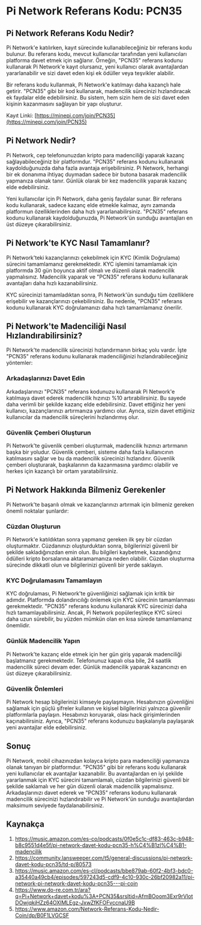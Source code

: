 # Pi Network Referans Kodu: PCN35

## Pi Network Referans Kodu Nedir?

Pi Network'e katılırken, kayıt sürecinde kullanabileceğiniz bir referans kodu bulunur. Bu referans kodu, mevcut kullanıcılar tarafından yeni kullanıcıları platforma davet etmek için sağlanır. Örneğin, "PCN35" referans kodunu kullanarak Pi Network'e kayıt olursanız, yeni kullanıcı olarak avantajlardan yararlanabilir ve sizi davet eden kişi ek ödüller veya teşvikler alabilir.

Bir referans kodu kullanmak, Pi Network'e katılmayı daha kazançlı hale getirir. "PCN35" gibi bir kod kullanarak, madencilik sürecinizi hızlandıracak ek faydalar elde edebilirsiniz. Bu sistem, hem sizin hem de sizi davet eden kişinin kazanmasını sağlayan bir yapı oluşturur.

Kayıt Linki: [https://minepi.com/join/PCN35](https://minepi.com/join/PCN35)

## Pi Network Nedir?

Pi Network, cep telefonunuzdan kripto para madenciliği yaparak kazanç sağlayabileceğiniz bir platformdur. "PCN35" referans kodunu kullanarak kaydolduğunuzda daha fazla avantaja erişebilirsiniz. Pi Network, herhangi bir ek donanıma ihtiyaç duymadan sadece bir butona basarak madencilik yapmanıza olanak tanır. Günlük olarak bir kez madencilik yaparak kazanç elde edebilirsiniz.

Yeni kullanıcılar için Pi Network, daha geniş faydalar sunar. Bir referans kodu kullanarak, sadece kazanç elde etmekle kalmaz, aynı zamanda platformun özelliklerinden daha hızlı yararlanabilirsiniz. "PCN35" referans kodunu kullanarak kaydolduğunuzda, Pi Network'ün sunduğu avantajları en üst düzeye çıkarabilirsiniz.

## Pi Network'te KYC Nasıl Tamamlanır?

Pi Network'teki kazançlarınızı çekebilmek için KYC (Kimlik Doğrulama) sürecini tamamlamanız gerekmektedir. KYC işlemini tamamlamak için platformda 30 gün boyunca aktif olmalı ve düzenli olarak madencilik yapmalısınız. Madencilik yaparak ve "PCN35" referans kodunu kullanarak avantajları daha hızlı kazanabilirsiniz.

KYC sürecinizi tamamladıktan sonra, Pi Network'ün sunduğu tüm özelliklere erişebilir ve kazançlarınızı çekebilirsiniz. Bu nedenle, "PCN35" referans kodunu kullanarak KYC doğrulamanızı daha hızlı tamamlamanız önerilir.

## Pi Network'te Madenciliği Nasıl Hızlandırabilirsiniz?

Pi Network'te madencilik sürecinizi hızlandırmanın birkaç yolu vardır. İşte "PCN35" referans kodunu kullanarak madenciliğinizi hızlandırabileceğiniz yöntemler:

### Arkadaşlarınızı Davet Edin
Arkadaşlarınızı "PCN35" referans kodunuzu kullanarak Pi Network'e katılmaya davet ederek madencilik hızınızı %10 artırabilirsiniz. Bu sayede daha verimli bir şekilde kazanç elde edebilirsiniz. Davet ettiğiniz her yeni kullanıcı, kazançlarınızı artırmanıza yardımcı olur. Ayrıca, sizin davet ettiğiniz kullanıcılar da madencilik süreçlerini hızlandırmış olur.

### Güvenlik Çemberi Oluşturun
Pi Network'te güvenlik çemberi oluşturmak, madencilik hızınızı artırmanın başka bir yoludur. Güvenlik çemberi, sisteme daha fazla kullanıcının katılmasını sağlar ve bu da madencilik sürecinizi hızlandırır. Güvenlik çemberi oluşturarak, başkalarının da kazanmasına yardımcı olabilir ve herkes için kazançlı bir ortam yaratabilirsiniz.

## Pi Network Hakkında Bilmeniz Gerekenler

Pi Network'te başarılı olmak ve kazançlarınızı artırmak için bilmeniz gereken önemli noktalar şunlardır:

### Cüzdan Oluşturun
Pi Network'e katıldıktan sonra yapmanız gereken ilk şey bir cüzdan oluşturmaktır. Cüzdanınızı oluşturduktan sonra, bilgilerinizi güvenli bir şekilde sakladığınızdan emin olun. Bu bilgileri kaybetmek, kazandığınız ödülleri kripto borsalarına aktaramamanıza neden olabilir. Cüzdan oluşturma sürecinde dikkatli olun ve bilgilerinizi güvenli bir yerde saklayın.

### KYC Doğrulamasını Tamamlayın
KYC doğrulaması, Pi Network'te güvenliğinizi sağlamak için kritik bir adımdır. Platformda dolandırıcılığı önlemek için KYC sürecinin tamamlanması gerekmektedir. "PCN35" referans kodunu kullanarak KYC sürecinizi daha hızlı tamamlayabilirsiniz. Ancak, Pi Network popülerleştikçe KYC süreci daha uzun sürebilir, bu yüzden mümkün olan en kısa sürede tamamlamanız önemlidir.

### Günlük Madencilik Yapın
Pi Network'te kazanç elde etmek için her gün giriş yaparak madenciliği başlatmanız gerekmektedir. Telefonunuz kapalı olsa bile, 24 saatlik madencilik süreci devam eder. Günlük madencilik yaparak kazancınızı en üst düzeye çıkarabilirsiniz.

### Güvenlik Önlemleri
Pi Network hesap bilgilerinizi kimseyle paylaşmayın. Hesabınızın güvenliğini sağlamak için güçlü şifreler kullanın ve kişisel bilgilerinizi yalnızca güvenilir platformlarla paylaşın. Hesabınızı koruyarak, olası hack girişimlerinden kaçınabilirsiniz. Ayrıca, "PCN35" referans kodunuzu başkalarıyla paylaşarak yeni avantajlar elde edebilirsiniz.

## Sonuç

Pi Network, mobil cihazınızdan kolayca kripto para madenciliği yapmanıza olanak tanıyan bir platformdur. "PCN35" gibi bir referans kodu kullanarak yeni kullanıcılar ek avantajlar kazanabilir. Bu avantajlardan en iyi şekilde yararlanmak için KYC sürecini tamamlamalı, cüzdan bilgilerinizi güvenli bir şekilde saklamalı ve her gün düzenli olarak madencilik yapmalısınız. Arkadaşlarınızı davet ederek ve "PCN35" referans kodunu kullanarak madencilik sürecinizi hızlandırabilir ve Pi Network'ün sunduğu avantajlardan maksimum seviyede faydalanabilirsiniz.

## Kaynakça

1. https://music.amazon.com/es-co/podcasts/0f0e5c1c-df83-463c-b948-b8c9551d4e5f/pi-network-davet-kodu-pcn35-h%C4%B1zl%C4%B1-madencilik
2. https://community.lansweeper.com/t5/general-discussions/pi-network-davet-kodu-pcn35/td-p/80573
3. https://music.amazon.com/es-cl/podcasts/bbe879ab-60f2-4bf3-bdc0-a35440a49cb4/episodes/597243d5-cdf9-4c10-930c-26bf20982a11/pi-network-pi-network-davet-kodu-pcn35---pi-coin
4. https://www.do-re.com.tr/ara?q=Pi+Network+davet+kodu%3A+PCN35&srsltid=AfmBOoom3Exr9rVlotDOwjqkjHZz64OXlMLEgz-JxwZfKFOFvccnaU9B
5. https://www.amazon.com/Network-Referans-Kodu-Nedir-Coin/dp/B0F1LVGCSF
